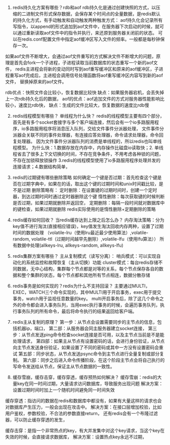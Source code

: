 1. redis持久化方案有哪些？rdb和aof
rdb持久化是通过创建快照的方式，以压缩的二进制文件形式保存数据，会保存某个时间点的全量数据，是redis默认的持久化方式，有手动触发和自动触发两种触发方式：
aof持久化会记录所有写指令，以append的形式追加到aof文件中，在服务器下次启动的时候，就可以通过重新读取aof文件中的指令并执行，来还原到服务器关闭前的状态。
可以在redis.conf配置文件中指定aof缓冲区写入文件的频率。一般都是每秒钟保存一次。

如果aof文件不断增大，会通过aof文件重写的方式解决文件不断增大的问题，原理是首先会fork一个子进程，子进程读取当前数据库的状态重写一个新的aof文件，
redis主进程会将新的变动同时写到aof重写缓冲区和原来的aof缓冲区，子进程重写aof完成后，主进程会调用信号处理函数将aof重写缓冲区内容写到新的aof文件，
替换掉原来的aof文件。

rdb优点：快照文件会比较小，恢复数据比较快
缺点：如果服务器宕机，会丢失掉上一次rdb持久化后的数据，
aof的优点：aof追加文件的方式对服务器性能影响比较小，速度比rdb快，
缺点：生成的文件比较大，恢复数据的速度比rdb慢

2. redis线程模型有哪些？ 单线程为什么快？
redis的线程模型主要有四个部分，首先是有多个socket套接字与多个客户端连接，然后会有一个io多路服用程序，io多路服用程序将消息压入队列，交给文件事件分派器处理，
文件事件分派器会关联不同的事件处理器，有连接应答处理器，命令请求处理器，命令回复处理器。
因为文件事件分派器队列的消费是单线程的，所以redis也叫单线程模型。
为什么快：1.数据存放在内存中，内存操作比磁盘io读取快；2. 单线程省去了很多上下文切换的时间，不存在竞争条件，不用考虑各种锁的问题，不存在加锁释放锁操作
 3.redis的线程模型使用了io多路服用程序处理并发的连接请求；4.数据结构简单，

3. redis的过期键有哪些删除策略
如何确定一个键是否过期：首先检查这个键是否在过期字典中，如果在的话，取出这个键的过期时间和unix时间戳比较，是不是过期
删除策略有：
定时删除：在设置键的过期时间时，创建一个定时器，到达过期时间时通过定时器删除这个键
惰性删除：每次获取键的时候判断是否过期，如果过期就删除并返回空，
定期删除：每隔一段时间就对数据库中的键检查，如果过期就删除
redis实际使用的是惰性删除+定期删除的策略

4. redis缓存如何回收？
当redis缓存达到上限之后怎么办？
内存淘汰策略：分为key值不进行淘汰(直接相应错误)，key值发生淘汰回收内存两种，设置了过期时间的数据处理
（volatile-lru（使用lru最近最少使用算法）,volatile-random, volatile-ttl（过期时间越早先删除）,volatile-lfu（使用lfu算法））
所有数据中处理(allkeys-lru, allkeys-random, allkeys-lfu)

6. redis集群方案有哪些？
主从复制模式（读写分离）：
哨兵模式：可以实现自动化的系统监控和故障恢复（主从切换）功能
cluster模式：每台redis存储不同数据，无中心结构，集群每个节点都是对等的关系，每个节点保存各自的数据和整个集群的状态，每个节点都和其他所有节点相连，数据分散存储

7. redis事务是如何实现的？redis为什么不支持回滚？
主要通过MULTI，EXEC，WATCH三个命令实现的，其中MULTI用于开启事务，exec用于提交事务，watch用于监视任意数量的key。
multi开启事务后，除了这几个命令之外的命令都会进入事务队列，当用exec执行事务的时候，会遍历事务队列，执行事务队列的所有命令，最后将命令执行的结果返回给客户端。

8. redis主从复制的原理？
第一步：从节点会设置需要同步的主节点的信息，包括机器ip，端口，
第二部：从服务器会同主服务器建立socket连接，
第三步：从节点发送ping命令检查socket连接是否可用，以及主节点当前是不是能处理请求，
第四部：如果主从节点有设置密码的话，会进行身份验证，从节点向主节点发送身份验证，如果设置了不同的密码或其中一方没有设置密码会重试
第五部：同步状态，从节点发送psync命令到主节点进行全量复制或部分复制。
第六部：同步之后进入命令传播阶段，在这个阶段主节点会将自己执行的写命令发送给从节点，保证主从节点数据的一致性。

9. 缓存雪崩，缓存击穿，缓存穿透，缓存预热如何解决？
缓存雪崩：redis的大量key在同一时间过期，大量请求访问数据库，导致服务出现问题
解决方案：设置过期时间时加上一个随机时间避免同一时间失效

缓存穿透：指访问的数据在redis和数据库中都没有，如果有大量这样的请求也会对数据库产生压力，一般会出现在攻击中。
解决方案：在接口层增加校验，比如用户鉴权，参数校验，不合法的参数直接return，
还有redis会有一个布隆过滤器，可以防止缓存穿透的发生，

缓存击穿：是指一个非常热点的key，有大并发集中对这个key请求，当这个key在失效的时候，会直接请求数据库，
解决方案：设置热点key永远不过期，